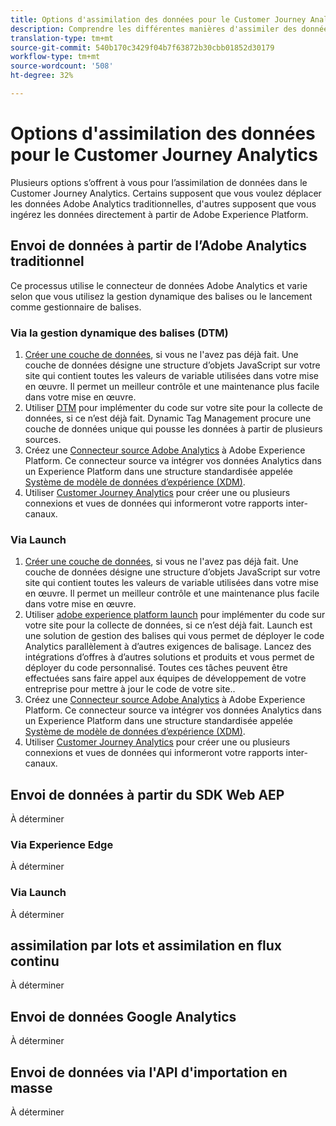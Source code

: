 ```yaml
---
title: Options d'assimilation des données pour le Customer Journey Analytics
description: Comprendre les différentes manières d'assimiler des données dans un Customer Journey Analytics
translation-type: tm+mt
source-git-commit: 540b170c3429f04b7f63872b30cbb01852d30179
workflow-type: tm+mt
source-wordcount: '508'
ht-degree: 32%

---
```



# Options d&#39;assimilation des données pour le Customer Journey Analytics

Plusieurs options s’offrent à vous pour l’assimilation de données dans le Customer Journey Analytics. Certains supposent que vous voulez déplacer les données Adobe Analytics traditionnelles, d&#39;autres supposent que vous ingérez les données directement à partir de Adobe Experience Platform.

## Envoi de données à partir de l’Adobe Analytics traditionnel

Ce processus utilise le connecteur de données Adobe Analytics et varie selon que vous utilisez la gestion dynamique des balises ou le lancement comme gestionnaire de balises.

### Via la gestion dynamique des balises (DTM)

1. [Créer une couche de données](https://docs.adobe.com/content/help/en/analytics/implementation/prepare/data-layer.html), si vous ne l&#39;avez pas déjà fait. Une couche de données désigne une structure d’objets JavaScript sur votre site qui contient toutes les valeurs de variable utilisées dans votre mise en œuvre. Il permet un meilleur contrôle et une maintenance plus facile dans votre mise en œuvre.
1. Utiliser [DTM](https://docs.adobe.com/content/help/fr-FR/analytics/implementation/other/dtm/dtm-implementation-overview.html) pour implémenter du code sur votre site pour la collecte de données, si ce n’est déjà fait. Dynamic Tag Management procure une couche de données unique qui pousse les données à partir de plusieurs sources.
1. Créez une [Connecteur source Adobe Analytics](https://docs.adobe.com/content/help/en/experience-platform/sources/ui-tutorials/create/adobe-applications/analytics.html) à Adobe Experience Platform. Ce connecteur source va intégrer vos données Analytics dans un Experience Platform dans une structure standardisée appelée [Système de modèle de données d’expérience (XDM)](https://docs.adobe.com/content/help/fr-FR/experience-platform/xdm/home.html).
1. Utiliser [Customer Journey Analytics](https://docs.adobe.com/content/help/fr-FR/analytics-platform/using/cja-overview/cja-getting-started.html) pour créer une ou plusieurs connexions et vues de données qui informeront votre rapports inter-canaux.

### Via Launch

1. [Créer une couche de données](https://docs.adobe.com/content/help/en/analytics/implementation/prepare/data-layer.html), si vous ne l&#39;avez pas déjà fait. Une couche de données désigne une structure d’objets JavaScript sur votre site qui contient toutes les valeurs de variable utilisées dans votre mise en œuvre. Il permet un meilleur contrôle et une maintenance plus facile dans votre mise en œuvre.
1. Utiliser [adobe experience platform launch](https://docs.adobe.com/content/help/en/analytics/implementation/launch/overview.html) pour implémenter du code sur votre site pour la collecte de données, si ce n’est déjà fait. Launch est une solution de gestion des balises qui vous permet de déployer le code Analytics parallèlement à d’autres exigences de balisage. Lancez des intégrations d’offres à d’autres solutions et produits et vous permet de déployer du code personnalisé. Toutes ces tâches peuvent être effectuées sans faire appel aux équipes de développement de votre entreprise pour mettre à jour le code de votre site..
1. Créez une [Connecteur source Adobe Analytics](https://docs.adobe.com/content/help/en/experience-platform/sources/ui-tutorials/create/adobe-applications/analytics.html) à Adobe Experience Platform. Ce connecteur source va intégrer vos données Analytics dans un Experience Platform dans une structure standardisée appelée [Système de modèle de données d’expérience (XDM)](https://docs.adobe.com/content/help/en/experience-platform/xdm/home.html).
1. Utiliser [Customer Journey Analytics](https://docs.adobe.com/content/help/en/analytics-platform/using/cja-overview/cja-getting-started.html) pour créer une ou plusieurs connexions et vues de données qui informeront votre rapports inter-canaux.

## Envoi de données à partir du SDK Web AEP

À déterminer

### Via Experience Edge

À déterminer

### Via Launch

À déterminer

## assimilation par lots et assimilation en flux continu

À déterminer

## Envoi de données Google Analytics

À déterminer

## Envoi de données via l&#39;API d&#39;importation en masse

À déterminer